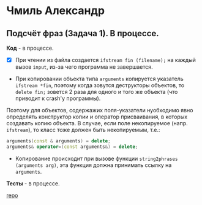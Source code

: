 # Чмиль Александр

## Подсчёт фраз (Задача 1). В процессе.

**Код** - в процессе.

- [X] При чтении из файла создается `ifstream fin (filename);` на каждый вызов `input`, из-за чего программа не завершается.

- При копировании объекта типа `arguments` копируется указатель `ifstream *fin`,
поэтому когда зовутся деструкторы объектов, то `delete fin;` зовется 2 раза для одного и того же объекта (что приводит к crash'у программы).

Поэтому для объектов, содержажих поля-указатели нуобходимо явно определять конструктор копии и оператор присваивания,
в которых создавать копию объекта.
В случае, если поле некопируемое (напр. `ifstream`), то класс тоже должен быть некопируемым, т.е.:
```C++
arguments(const & arguments) = delete;
arguments& operator=(const arguments&) = delete;
```

- Копирование происходит при вызове функции `string2phrases (arguments arg)`, эта функция должна принимать ссылку на `arguments`.

**Тесты** - в процессе.

[repo](https://bitbucket.org/chmil_oop/chmil_oop)
